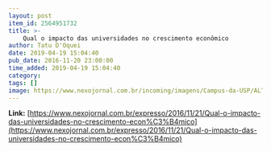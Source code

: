```yaml
---
layout: post
item_id: 2564951732
title: >-
    Qual o impacto das universidades no crescimento econômico
author: Tatu D'Oquei
date: 2019-04-19 15:04:40
pub_date: 2016-11-20 23:00:00
time_added: 2019-04-19 15:04:40
category: 
tags: []
image: https://www.nexojornal.com.br/incoming/imagens/Campus-da-USP/ALTERNATES/BASE_LANDSCAPE/Campus%20da%20USP
---
```


**Link:** [https://www.nexojornal.com.br/expresso/2016/11/21/Qual-o-impacto-das-universidades-no-crescimento-econ%C3%B4mico](https://www.nexojornal.com.br/expresso/2016/11/21/Qual-o-impacto-das-universidades-no-crescimento-econ%C3%B4mico)

